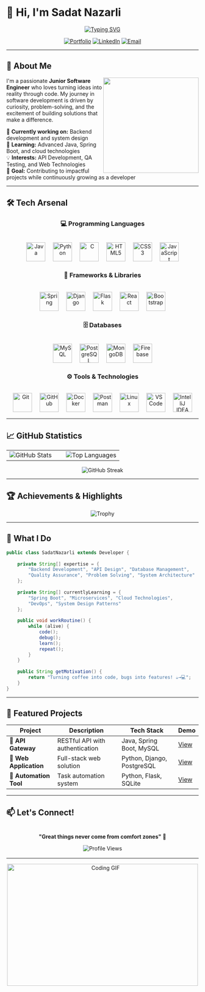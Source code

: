 # 👋 Hi, I'm Sadat Nazarli

<div align="center">
  
[![Typing SVG](https://readme-typing-svg.herokuapp.com?font=Fira+Code&size=22&duration=3000&pause=1000&color=2196F3&background=00000000&center=true&vCenter=true&width=600&lines=Junior+Software+Developer;Backend+%26+Full+Stack+Enthusiast;Building+Real-World+Solutions;Always+Learning+New+Technologies)](https://git.io/typing-svg)

[![Portfolio](https://img.shields.io/badge/🌐_Portfolio-sadatnazarli.com-2196F3?style=for-the-badge&logoColor=white)](https://sadatnazarli.com)
[![LinkedIn](https://img.shields.io/badge/LinkedIn-Connect-0077B5?style=for-the-badge&logo=linkedin&logoColor=white)](https://linkedin.com/in/sadatnazarli)
[![Email](https://img.shields.io/badge/Email-Contact-D14836?style=for-the-badge&logo=gmail&logoColor=white)](mailto:your.email@example.com)

</div>

---

## 🚀 About Me

<img align="right" height="250" src="https://user-images.githubusercontent.com/74038190/229223263-cf2e4b07-2615-4f87-9c38-e37600f8381a.gif" />

I'm a passionate **Junior Software Engineer** who loves turning ideas into reality through code. My journey in software development is driven by curiosity, problem-solving, and the excitement of building solutions that make a difference.

🔭 **Currently working on:** Backend development and system design  
🌱 **Learning:** Advanced Java, Spring Boot, and cloud technologies  
💡 **Interests:** API Development, QA Testing, and Web Technologies  
🎯 **Goal:** Contributing to impactful projects while continuously growing as a developer

---

## 🛠️ Tech Arsenal

<div align="center">

### 💻 Programming Languages
<br>
<div>
  <img src="https://skillicons.dev/icons?i=java" height="50" alt="Java" title="Java" />
  <img width="12" />
  <img src="https://skillicons.dev/icons?i=python" height="50" alt="Python" title="Python" />
  <img width="12" />
  <img src="https://skillicons.dev/icons?i=c" height="50" alt="C" title="C" />
  <img width="12" />
  <img src="https://skillicons.dev/icons?i=html" height="50" alt="HTML5" title="HTML5" />
  <img width="12" />
  <img src="https://skillicons.dev/icons?i=css" height="50" alt="CSS3" title="CSS3" />
  <img width="12" />
  <img src="https://skillicons.dev/icons?i=js" height="50" alt="JavaScript" title="JavaScript" />
</div>

### 🎯 Frameworks & Libraries
<br>
<div>
  <img src="https://skillicons.dev/icons?i=spring" height="50" alt="Spring" title="Spring Boot" />
  <img width="12" />
  <img src="https://skillicons.dev/icons?i=django" height="50" alt="Django" title="Django" />
  <img width="12" />
  <img src="https://skillicons.dev/icons?i=flask" height="50" alt="Flask" title="Flask" />
  <img width="12" />
  <img src="https://skillicons.dev/icons?i=react" height="50" alt="React" title="React" />
  <img width="12" />
  <img src="https://skillicons.dev/icons?i=bootstrap" height="50" alt="Bootstrap" title="Bootstrap" />
</div>

### 🗄️ Databases
<br>
<div>
  <img src="https://skillicons.dev/icons?i=mysql" height="50" alt="MySQL" title="MySQL" />
  <img width="12" />
  <img src="https://skillicons.dev/icons?i=postgresql" height="50" alt="PostgreSQL" title="PostgreSQL" />
  <img width="12" />
  <img src="https://skillicons.dev/icons?i=mongodb" height="50" alt="MongoDB" title="MongoDB" />
  <img width="12" />
  <img src="https://skillicons.dev/icons?i=firebase" height="50" alt="Firebase" title="Firebase" />
</div>

### ⚙️ Tools & Technologies
<br>
<div>
  <img src="https://skillicons.dev/icons?i=git" height="50" alt="Git" title="Git" />
  <img width="12" />
  <img src="https://skillicons.dev/icons?i=github" height="50" alt="GitHub" title="GitHub" />
  <img width="12" />
  <img src="https://skillicons.dev/icons?i=docker" height="50" alt="Docker" title="Docker" />
  <img width="12" />
  <img src="https://skillicons.dev/icons?i=postman" height="50" alt="Postman" title="Postman" />
  <img width="12" />
  <img src="https://skillicons.dev/icons?i=linux" height="50" alt="Linux" title="Linux" />
  <img width="12" />
  <img src="https://skillicons.dev/icons?i=vscode" height="50" alt="VS Code" title="VS Code" />
  <img width="12" />
  <img src="https://skillicons.dev/icons?i=idea" height="50" alt="IntelliJ IDEA" title="IntelliJ IDEA" />
</div>

</div>

---

## 📈 GitHub Statistics

<div align="center">

<table>
<tr>
<td width="50%">

<img src="https://github-readme-stats.vercel.app/api?username=sadatnazarli&show_icons=true&theme=tokyonight&hide_border=true&count_private=true" alt="GitHub Stats" />

</td>
<td width="50%">

<img src="https://github-readme-stats.vercel.app/api/top-langs/?username=sadatnazarli&layout=compact&theme=tokyonight&hide_border=true" alt="Top Languages" />

</td>
</tr>
</table>

<img src="https://github-readme-streak-stats.herokuapp.com/?user=sadatnazarli&theme=tokyonight&hide_border=true" alt="GitHub Streak" />

</div>

---

## 🏆 Achievements & Highlights

<div align="center">

![Trophy](https://github-profile-trophy.vercel.app/?username=sadatnazarli&theme=tokyonight&no-frame=true&no-bg=false&margin-w=4)

</div>

---

## 💼 What I Do

```java
public class SadatNazarli extends Developer {
    
    private String[] expertise = {
        "Backend Development", "API Design", "Database Management", 
        "Quality Assurance", "Problem Solving", "System Architecture"
    };
    
    private String[] currentlyLearning = {
        "Spring Boot", "Microservices", "Cloud Technologies", 
        "DevOps", "System Design Patterns"
    };
    
    public void workRoutine() {
        while (alive) {
            code();
            debug();
            learn();
            repeat();
        }
    }
    
    public String getMotivation() {
        return "Turning coffee into code, bugs into features! ☕→💻";
    }
}
```

---

## 🌟 Featured Projects

<div align="center">

| Project | Description | Tech Stack | Demo |
|---------|-------------|------------|------|
| 🔗 **API Gateway** | RESTful API with authentication | Java, Spring Boot, MySQL | [View](link) |
| 📱 **Web Application** | Full-stack web solution | Python, Django, PostgreSQL | [View](link) |
| 🤖 **Automation Tool** | Task automation system | Python, Flask, SQLite | [View](link) |

</div>

---

## 📫 Let's Connect!

<div align="center">

<img src="https://user-images.githubusercontent.com/74038190/212284100-561aa473-3905-4a80-b561-0d28506553ee.gif" width="700" height="3" alt="Rainbow Line"/>

**"Great things never come from comfort zones"** 🚀

<img src="https://komarev.com/ghpvc/?username=sadatnazarli&style=for-the-badge&color=2196F3" alt="Profile Views" />

<img src="https://user-images.githubusercontent.com/74038190/212284100-561aa473-3905-4a80-b561-0d28506553ee.gif" width="700" height="3" alt="Rainbow Line"/>

</div>

---

<div align="center">
  <img src="https://user-images.githubusercontent.com/74038190/225813708-98b745f2-7d22-48cf-9150-083f1b00d6c9.gif" width="500" height="320" alt="Coding GIF"/>
</div>
